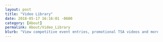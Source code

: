 ```yaml
---
layout: post
title: "Video Library"
date: 2018-05-17 16:16:01 -0600
category: [About]
permalink: About/Video_Library
blurb: "View competitive event entries, promotional TSA videos and more."
---
```

